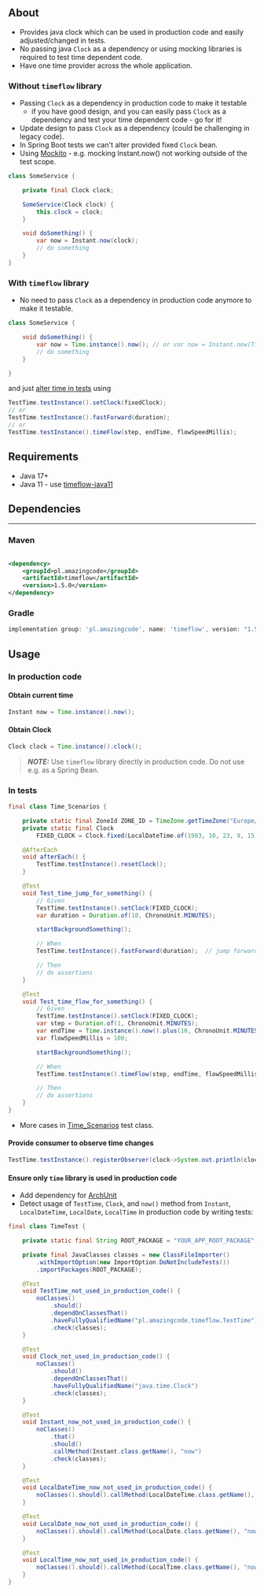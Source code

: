 ## About

- Provides java clock which can be used in production code and easily adjusted/changed in tests.
- No passing java `Clock` as a dependency or using mocking libraries is required to test time dependent code.
- Have one time provider across the whole application.

### Without `timeflow` library

- Passing `Clock` as a dependency in production code to make it testable
  - if you have good design, and you can easily pass `Clock` as a dependency and test your time dependent code - go for it!
- Update design to pass `Clock` as a dependency (could be challenging in legacy code).
- In Spring Boot tests we can't alter provided fixed `Clock` bean.
- Using [Mockito](https://site.mockito.org/) - e.g. mocking Instant.now() not working outside of the test scope.

```java
class SomeService {

    private final Clock clock;

    SomeService(Clock clock) {
        this.clock = clock;
    }

    void doSomething() {
        var now = Instant.now(clock);
        // do something
    }
}
```

### With `timeflow` library

- No need to pass `Clock` as a dependency in production code anymore to make it testable.

```java
class SomeService {

    void doSomething() {
        var now = Time.instance().now(); // or var now = Instant.now(Time.instance().clock());
        // do something
    }

}
```

and just [alter time in tests](#in-tests) using

```java
TestTime.testInstance().setClock(fixedClock);
// or
TestTime.testInstance().fastForward(duration);
// or
TestTime.testInstance().timeFlow(step, endTime, flowSpeedMillis);
```


## Requirements

- Java 17+
- Java 11 - use [timeflow-java11](https://github.com/stawirej/timeflow-java11)

## Dependencies

---

### Maven

```xml 

<dependency>
    <groupId>pl.amazingcode</groupId>
    <artifactId>timeflow</artifactId>
    <version>1.5.0</version>
</dependency>
```

### Gradle

```groovy
implementation group: 'pl.amazingcode', name: 'timeflow', version: "1.5.0"
```

## Usage

### In production code

#### Obtain current time

```java
Instant now = Time.instance().now();
```

#### Obtain Clock

```java
Clock clock = Time.instance().clock();
```

> **_NOTE:_**  Use `timeflow` library directly in production code. Do not use e.g. as a Spring Bean.

### In tests

```java
final class Time_Scenarios {

    private static final ZoneId ZONE_ID = TimeZone.getTimeZone("Europe/Warsaw").toZoneId();
    private static final Clock
        FIXED_CLOCK = Clock.fixed(LocalDateTime.of(1983, 10, 23, 9, 15).atZone(ZONE_ID).toInstant(), ZONE_ID);

    @AfterEach
    void afterEach() {
        TestTime.testInstance().resetClock();
    }

    @Test
    void Test_time_jump_for_something() {
        // Given
        TestTime.testInstance().setClock(FIXED_CLOCK);
        var duration = Duration.of(10, ChronoUnit.MINUTES);

        startBackgroundSomething();

        // When
        TestTime.testInstance().fastForward(duration);  // jump forward 10 minutes

        // Then
        // do assertions
    }

    @Test
    void Test_time_flow_for_something() {
        // Given
        TestTime.testInstance().setClock(FIXED_CLOCK);
        var step = Duration.of(1, ChronoUnit.MINUTES);
        var endTime = Time.instance().now().plus(10, ChronoUnit.MINUTES);
        var flowSpeedMillis = 100;

        startBackgroundSomething();

        // When
        TestTime.testInstance().timeFlow(step, endTime, flowSpeedMillis); // simulate speed up time flow with given step 

        // Then
        // do assertions
    }
}
```

- More cases in [Time_Scenarios](src/test/java/pl/amazingcode/timeflow/Time_Scenarios.java) test class.

#### Provide consumer to observe time changes

```java
TestTime.testInstance().registerObserver(clock->System.out.println(clock.instant().toString()));
```

#### Ensure only `time` library is used in production code

- Add dependency for [ArchUnit](https://www.archunit.org/)
- Detect usage of `TestTime`, `Clock`, and `now()` method from `Instant`, `LocalDateTime`, `LocalDate`, `LocalTime` in production code by writing tests:

```java
final class TimeTest {

    private static final String ROOT_PACKAGE = "YOUR_APP_ROOT_PACKAGE";

    private final JavaClasses classes = new ClassFileImporter()
        .withImportOption(new ImportOption.DoNotIncludeTests())
        .importPackages(ROOT_PACKAGE);

    @Test
    void TestTime_not_used_in_production_code() {
        noClasses()
            .should()
            .dependOnClassesThat()
            .haveFullyQualifiedName("pl.amazingcode.timeflow.TestTime")
            .check(classes);
    }

    @Test
    void Clock_not_used_in_production_code() {
        noClasses()
            .should()
            .dependOnClassesThat()
            .haveFullyQualifiedName("java.time.Clock")
            .check(classes);
    }

    @Test
    void Instant_now_not_used_in_production_code() {
        noClasses()
            .that()
            .should()
            .callMethod(Instant.class.getName(), "now")
            .check(classes);
    }

    @Test
    void LocalDateTime_now_not_used_in_production_code() {
        noClasses().should().callMethod(LocalDateTime.class.getName(), "now").check(classes);
    }

    @Test
    void LocalDate_now_not_used_in_production_code() {
        noClasses().should().callMethod(LocalDate.class.getName(), "now").check(classes);
    }

    @Test
    void LocalTime_now_not_used_in_production_code() {
        noClasses().should().callMethod(LocalTime.class.getName(), "now").check(classes);
    }
}
```
